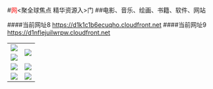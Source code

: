 #<font color=red>网</font><聚全球焦点 精华资源入>门
##电影、音乐、绘画、书籍、软件、网站

####当前网址8 https://d1k1c1b6ecuqho.cloudfront.net
####当前网址9 https://d1nflejuilwrpw.cloudfront.net

<table>
  <tr>
    <td><a href="https://d1k1c1b6ecuqho.cloudfront.net/ogUP.aspx?name=ZYZG.mp4" target="_blank"><img src="https://d1k1c1b6ecuqho.cloudfront.net/Up/ZYZG.jpg" /></a></td>
    <td rowspan=2><a href="https://d1k1c1b6ecuqho.cloudfront.net/ogUP.aspx?name=WJ.mp4" target="_blank"><img src="https://d1k1c1b6ecuqho.cloudfront.net/Up/WJ.jpg" /></a></td>
  </tr>
  <tr>
    <td><a href="https://d1k1c1b6ecuqho.cloudfront.net/ogUP.aspx?name=RTZQ.mp4" target="_blank"><img src="https://d1k1c1b6ecuqho.cloudfront.net/Up/RTZQ.jpg" /></a></td>
  </tr>
  <tr>
    <td><a href="https://d1k1c1b6ecuqho.cloudfront.net/ogUP.aspx?name=BYWXY.mp4" target="_blank"><img src="https://d1k1c1b6ecuqho.cloudfront.net/Up/BYWXY.jpg" /></a></td>
    <td><a href="https://d1k1c1b6ecuqho.cloudfront.net/ogUP.aspx?name=LRWS6B.mp4&count=10" target="_blank"><img src="https://d1k1c1b6ecuqho.cloudfront.net/Up/LRWS6B.jpg" /></a></td>
  </tr>
  <tr>
    <td><a href="https://d1k1c1b6ecuqho.cloudfront.net/ogUP.aspx?name=FZYX.mp4" target="_blank"><img src="https://d1k1c1b6ecuqho.cloudfront.net/Up/FZYX.jpg" /></a></td>
    <td><a href="https://d1k1c1b6ecuqho.cloudfront.net/ogUP.aspx?name=DKC.mp4&count=10" target="_blank"><img src="https://d1k1c1b6ecuqho.cloudfront.net/Up/DKC.jpg" /></a></td>
  </tr>
</table>
